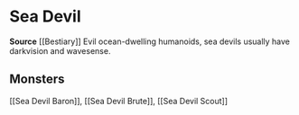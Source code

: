 ﻿---
id: '235'
name: Sea Devil
rarity: Common
source: '[[DATABASE/source/Bestiary|Bestiary]]'
trait:
- Sea Devil
type: Trait

---
# Sea Devil

**Source** [[Bestiary]]
Evil ocean-dwelling humanoids, sea devils usually have darkvision and wavesense.

## Monsters

[[Sea Devil Baron]], [[Sea Devil Brute]], [[Sea Devil Scout]]
